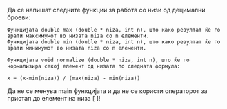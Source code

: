 Да се напишат следните функции за работа со низи од децимални броеви:

    Функцијата double max (double * niza, int n), што како резултат ќе го врати максимумот во низата niza со n елементи.
    Функцијата double min (double * niza, int n), што како резултат ќе го врати минимумот во низата niza со n елементи.

    Функцијата void normalize (double * niza, int n), што ќе го нормализира секој елемент од низата по следната формула:

    x = (x-min(niza)) / (max(niza) - min(niza))

Да не се менува main функцијата и да не се користи операторот за пристап до елемент на низа [ ]!